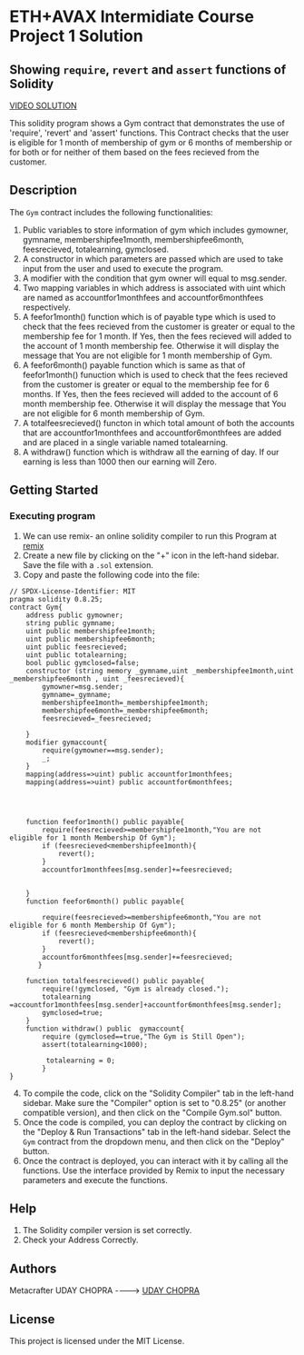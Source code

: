# ETH+AVAX Intermidiate Course Project 1 Solution 
## Showing `require`, `revert` and `assert` functions of Solidity
[VIDEO SOLUTION](https://www.loom.com/share/e50b6428d9584e5284daaad5dde2ae77?sid=99f4e6f3-fbbe-4ef1-8782-b13a58bb474c)

This solidity program shows a Gym contract that demonstrates the use of 'require', 'revert' and 'assert' functions. This Contract checks that the user is eligible for 1 month of membership of gym or 6 months of membership or for both or for neither of them based on the fees recieved from the customer.

## Description
The  `Gym` contract includes the following functionalities:
1. Public variables to store information of gym which includes gymowner, gymname, membershipfee1month, membershipfee6month, feesrecieved, totalearning, gymclosed.
2. A constructor in which parameters are passed which are used to take input from the user and used to execute the program.
3. A modifier with the condition that gym owner will equal to msg.sender.
4. Two mapping variables in which address is associated with uint which are named as accountfor1monthfees and accountfor6monthfees respectively.
5. A feefor1month() function which is of payable type which is used to check that the fees recieved from the customer is greater or equal to the membership fee for 1 month. If Yes, then the fees recieved will added to the account of 1 month membership fee. Otherwise it will display the message that You are not eligible for 1 month membership of Gym.
6. A feefor6month() payable function which is same as that of feefor1month() funuction which is used to check that the fees recieved from the customer is greater or equal to the membership fee for 6 months. If Yes, then the fees recieved will added to the account of 6 month membership fee. Otherwise it will display the message that You are not eligible for 6 month membership of Gym.
7. A totalfeesrecieved() functon in which total amount of both the accounts that are accountfor1monthfees and accountfor6monthfees are added and are placed in a single variable named totalearning.
8. A withdraw() function which is withdraw all the earning of day. If our earning is less than 1000 then our earning will Zero.
   
## Getting Started
### Executing program
1. We can use remix- an online solidity compiler to run this Program at [remix](https://remix.ethereum.org/#lang=en&optimize=false&runs=200&evmVersion=null&version=soljson-v0.8.25+commit.b61c2a91.js)
2. Create a new file by clicking on the "+" icon in the left-hand sidebar. Save the file with a `.sol` extension.
3. Copy and paste the following code into the file:

```solidity
// SPDX-License-Identifier: MIT
pragma solidity 0.8.25;
contract Gym{
    address public gymowner;
    string public gymname;
    uint public membershipfee1month;
    uint public membershipfee6month;
    uint public feesrecieved;
    uint public totalearning;
    bool public gymclosed=false;
    constructor (string memory _gymname,uint _membershipfee1month,uint _membershipfee6month , uint _feesrecieved){
        gymowner=msg.sender;
        gymname=_gymname;
        membershipfee1month=_membershipfee1month;
        membershipfee6month=_membershipfee6month;
        feesrecieved=_feesrecieved;
        
    }
    modifier gymaccount{
        require(gymowner==msg.sender);
        _;
    }
    mapping(address=>uint) public accountfor1monthfees;
    mapping(address=>uint) public accountfor6monthfees;
    

    

    function feefor1month() public payable{
        require(feesrecieved>=membershipfee1month,"You are not eligible for 1 month Membership Of Gym");  
        if (feesrecieved<membershipfee1month){
            revert();
        }
        accountfor1monthfees[msg.sender]+=feesrecieved;
       

    }
    function feefor6month() public payable{
         
        require(feesrecieved>=membershipfee6month,"You are not eligible for 6 month Membership Of Gym");  
        if (feesrecieved<membershipfee6month){
            revert();
        }
        accountfor6monthfees[msg.sender]+=feesrecieved;
       }
    
    function totalfeesrecieved() public payable{
        require(!gymclosed, "Gym is already closed.");
        totalearning =accountfor1monthfees[msg.sender]+accountfor6monthfees[msg.sender];
        gymclosed=true;
    }
    function withdraw() public  gymaccount{
        require (gymclosed==true,"The Gym is Still Open");
        assert(totalearning<1000);

         totalearning = 0;
        } 
}
```
4. To compile the code, click on the "Solidity Compiler" tab in the left-hand sidebar. Make sure the "Compiler" option is set to "0.8.25" (or another compatible version), and then click on the "Compile Gym.sol" button.
5. Once the code is compiled, you can deploy the contract by clicking on the "Deploy & Run Transactions" tab in the left-hand sidebar. Select the `Gym` contract from the dropdown menu, and then click on the "Deploy" button.
6. Once the contract is deployed, you can interact with it by calling all the functions. Use the interface provided by Remix to input the necessary parameters and execute the functions.

## Help
1. The Solidity compiler version is set correctly.
2. Check your Address Correctly.
## Authors
Metacrafter UDAY CHOPRA ---->
[UDAY CHOPRA](https://www.linkedin.com/in/uday-chopra-86701b2b0/)

## License

This project is licensed under the MIT License.
